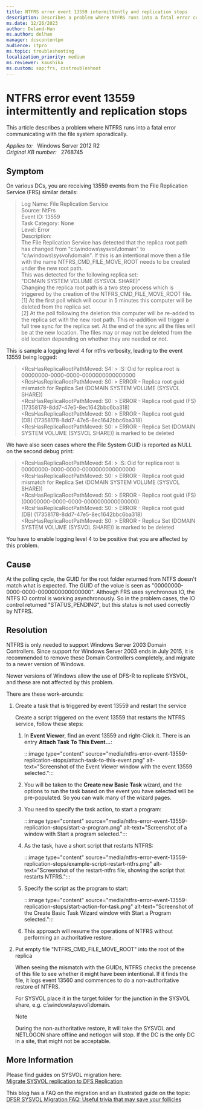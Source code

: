 ```yaml
---
title: NTFRS error event 13559 intermittently and replication stops
description: Describes a problem where NTFRS runs into a fatal error communicating with the file system sporadically.
ms.date: 12/26/2023
author: Deland-Han
ms.author: delhan
manager: dcscontentpm
audience: itpro
ms.topic: troubleshooting
localization_priority: medium
ms.reviewer: kaushika
ms.custom: sap:frs, csstroubleshoot
---
```

# NTFRS error event 13559 intermittently and replication stops

This article describes a problem where NTFRS runs into a fatal error communicating with the file system sporadically.

_Applies to:_ &nbsp; Windows Server 2012 R2  
_Original KB number:_ &nbsp; 2768745

## Symptom

On various DCs, you are receiving 13559 events from the File Replication Service (FRS) similar details:

> Log Name: File Replication Service  
Source: NtFrs  
Event ID: 13559  
Task Category: None  
Level: Error  
Description:  
The File Replication Service has detected that the replica root path has changed from "c:\\windows\\sysvol\\domain" to "c:\\windows\\sysvol\\domain". If this is an intentional move then a file with the name NTFRS_CMD_FILE_MOVE_ROOT needs to be created under the new root path.  
This was detected for the following replica set:  
"DOMAIN SYSTEM VOLUME (SYSVOL SHARE)"  
Changing the replica root path is a two step process which is triggered by the creation of the NTFRS_CMD_FILE_MOVE_ROOT file.  
[1] At the first poll which will occur in 5 minutes this computer will be deleted from the replica set.  
[2] At the poll following the deletion this computer will be re-added to the replica set with the new root path. This re-addition will trigger a full tree sync for the replica set. At the end of the sync all the files will be at the new location. The files may or may not be deleted from the old location depending on whether they are needed or not.

This is sample a logging level 4 for ntfrs verbosity, leading to the event 13559 being logged:
> <RcsHasReplicaRootPathMoved: S4: > :S: Oid for replica root is 00000000-0000-0000-0000000000000000  
<RcsHasReplicaRootPathMoved: S0: > ERROR - Replica root guid mismatch for Replica Set (DOMAIN SYSTEM VOLUME (SYSVOL SHARE))  
<RcsHasReplicaRootPathMoved: S0: > ERROR - Replica root guid (FS)   (17358178-8dd7-47e5-8ec1642bbc6ba318)
<RcsHasReplicaRootPathMoved: S0: > ERROR - Replica root guid (DB) (17358178-8dd7-47e5-8ec1642bbc6ba318)
<RcsHasReplicaRootPathMoved: S0: > ERROR - Replica Set (DOMAIN SYSTEM VOLUME (SYSVOL SHARE)) is marked to be deleted

We have also seen cases where the File System GUID is reported as NULL on the second debug print:
> <RcsHasReplicaRootPathMoved: S4: > :S: Oid for replica root is 00000000-0000-0000-0000000000000000  
<RcsHasReplicaRootPathMoved: S0: > ERROR - Replica root guid mismatch for Replica Set (DOMAIN SYSTEM VOLUME (SYSVOL SHARE))  
<RcsHasReplicaRootPathMoved: S0: > ERROR - Replica root guid (FS) (00000000-0000-0000-0000000000000000)  
<RcsHasReplicaRootPathMoved: S0: > ERROR - Replica root guid (DB) (17358178-8dd7-47e5-8ec1642bbc6ba318)  
<RcsHasReplicaRootPathMoved: S0: > ERROR - Replica Set (DOMAIN SYSTEM VOLUME (SYSVOL SHARE)) is marked to be deleted

You have to enable logging level 4 to be positive that you are affected by this problem.

## Cause

At the polling cycle, the GUID for the root folder returned from NTFS doesn't match what is expected. The GUID of the volue is seen as "00000000-0000-0000-0000000000000000". Although FRS uses synchronous IO, the NTFS IO control is working asynchronously. So in the problem cases, the IO control returned "STATUS_PENDING", but this status is not used correctly by NTFRS.

## Resolution

NTFRS is only needed to support Windows Server 2003 Domain Controllers. Since support for Windows Server 2003 ends in July 2015, it is recommended to remove these Domain Controllers completely, and migrate to a newer version of Windows.

Newer versions of Windows allow the use of DFS-R to replicate SYSVOL, and these are not affected by this problem.

There are these work-arounds:

1. Create a task that is triggered by event 13559 and restart the service  

    Create a script triggered on the event 13559 that restarts the NTFRS service, follow these steps:

    1. In **Event Viewer**, find an event 13559 and right-Click it. There is an entry **Attach Task To This Event...**:

        :::image type="content" source="media/ntfrs-error-event-13559-replication-stops/attach-task-to-this-event.png" alt-text="Screenshot of the Event Viewer window with the event 13559 selected.":::

    2. You will be taken to the **Create new Basic Task** wizard, and the options to run the task based on the event you have selected will be pre-populated. So you can walk many of the wizard pages.

    3. You need to specify the task action, to start a program:
  
        :::image type="content" source="media/ntfrs-error-event-13559-replication-stops/start-a-program.png" alt-text="Screenshot of a window with Start a program selected.":::

    4. As the task, have a short script that restarts NTFRS:
  
        :::image type="content" source="media/ntfrs-error-event-13559-replication-stops/example-script-restart-ntfrs.png" alt-text="Screenshot of the restart-ntfrs file, showing the script that restarts NTFRS.":::

    5. Specify the script as the program to start:

        :::image type="content" source="media/ntfrs-error-event-13559-replication-stops/start-action-for-task.png" alt-text="Screenshot of the Create Basic Task Wizard window with Start a Program selected.":::

    6. This approach will resume the operations of NTFRS without performing an authoritative restore.

2. Put empty file "NTFRS_CMD_FILE_MOVE_ROOT" into the root of the replica  

    When seeing the mismatch with the GUIDs, NTFRS checks the precense of this file to see whether it might have been intentional. If it finds the file, it logs event 13560 and commences to do a non-authoritative restore of NTFRS.

    For SYSVOL place it in the target folder for the junction in the SYSVOL share, e.g. c:\\windows\\sysvol\\domain.

    > [!Note]
    > During the non-authoritative restore, it will take the SYSVOL and NETLOGON share offline and netlogon will stop. If the DC is the only DC in a site, that might not be acceptable.

## More Information

Please find guides on SYSVOL migration here:  
[Migrate SYSVOL replication to DFS Replication](/windows-server/storage/dfs-replication/migrate-sysvol-to-dfsr)

This blog has a FAQ on the migration and an illustrated guide on the topic:  
[DFSR SYSVOL Migration FAQ: Useful trivia that may save your follicles](/archive/blogs/askds/dfsr-sysvol-migration-faq-useful-trivia-that-may-save-your-follicles)
